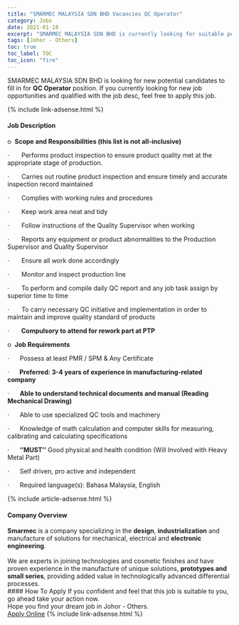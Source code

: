 ```yaml
---
title: "SMARMEC MALAYSIA SDN BHD Vacancies QC Operator" 
category: Jobs 
date: 2021-01-18 
excerpt: "SMARMEC MALAYSIA SDN BHD is currently looking for suitable person to fill in the QC Operator which positioned at Johor - Others" 
tags: [Johor - Others] 
toc: true 
toc_label: TOC 
toc_icon: "fire" 
--- 
```


<p>SMARMEC MALAYSIA SDN BHD is looking for new potential candidates to fill in for <b>QC Operator</b> position. If you currently looking for new job opportunities and qualified with the job desc, feel free to apply this job.
</p>{% include link-adsense.html %} 
<div><div><h4>Job Description</h4></div><div><div><span><div><p>o&#160;&#160;<strong>Scope and Responsibilities (this list is not all-inclusive)</strong></p><p>&#183;&#160;&#160;&#160;&#160;&#160;&#160;&#160;Performs product inspection to ensure product quality met at the appropriate stage of production.</p><p>&#183;&#160;&#160;&#160;&#160;&#160;&#160;&#160;Carries out routine product inspection and ensure timely and accurate inspection record maintained</p><p>&#183;&#160;&#160;&#160;&#160;&#160;&#160;&#160;Complies with working rules and procedures</p><p>&#183;&#160;&#160;&#160;&#160;&#160;&#160;&#160;Keep work area neat and tidy</p><p>&#183;&#160;&#160;&#160;&#160;&#160;&#160;&#160;Follow instructions of the Quality Supervisor when working</p><p>&#183;&#160;&#160;&#160;&#160;&#160;&#160;&#160;Reports any equipment or product abnormalities to the Production Supervisor and Quality Supervisor</p><p>&#183;&#160;&#160;&#160;&#160;&#160;&#160;&#160;Ensure all work done accordingly</p><p>&#183;&#160;&#160;&#160;&#160;&#160;&#160;&#160;Monitor and inspect production line</p><p>&#183;&#160;&#160;&#160;&#160;&#160;&#160;&#160;To perform and compile daily QC report and any job task assign by superior time to time</p><p>&#183;&#160;&#160;&#160;&#160;&#160;&#160;&#160;To carry necessary QC initiative and implementation in order to maintain and improve quality standard of products</p><p>&#183;&#160;&#160;&#160;&#160;&#160;&#160;<strong>&#160;Compulsory to attend for rework part at PTP</strong></p><p>o&#160;&#160;<strong>Job Requirements</strong></p><p>&#183;&#160;&#160;&#160;&#160;&#160;&#160;Possess at least PMR / SPM &amp; Any Certificate</p><p>&#183;&#160;&#160;&#160;&#160;&#160;<strong>&#160;Preferred: 3-4 years of experience in manufacturing-related company</strong></p><p>&#183;&#160;&#160;&#160;&#160;&#160;&#160;<strong>Able to understand technical documents and manual (Reading Mechanical Drawing)</strong></p><p>&#183;&#160;&#160;&#160;&#160;&#160;&#160;Able to use specialized QC tools and machinery</p><p>&#183;&#160;&#160;&#160;&#160;&#160;&#160;Knowledge of math calculation and computer skills for measuring, calibrating and calculating specifications</p><p>&#183;&#160;&#160;&#160;&#160;&#160;&#160;<strong>&#8216;&#8217;MUST&#8217;&#8217;</strong> Good physical and health condition (Will Involved with Heavy Metal Part)</p><p>&#183;&#160;&#160;&#160;&#160;&#160;&#160;Self driven, pro active and independent</p><p>&#183;&#160;&#160;&#160;&#160;&#160;&#160;Required language(s): Bahasa Malaysia, English</p></div></span></div></div></div> 
{% include article-adsense.html %} 
<div><div><h4>Company Overview</h4></div><div><div><span><div><div><strong>Smarmec</strong>&#160;is a company specializing in the&#160;<strong>design</strong>,&#160;<strong>industrialization</strong>&#160;and manufacture of solutions for mechanical, electrical and&#160;<strong>electronic engineering</strong>.<br>
<br>
We are experts in joining technologies and cosmetic finishes and have proven experience in the manufacture of unique solutions,&#160;<strong>prototypes and small series</strong>, providing added value in technologically advanced differential processes.</div></div></span></div></div></div> 
#### How To Apply 
If you confident and feel that this job is suitable to you, go ahead take your action now. <br/> 
Hope you find your dream job in Johor - Others. <br/> 
<a href="https://www.jobstreet.com.my/en/job/qc-operator-4465350?jobId=jobstreet-my-job-4465350&sectionRank=21&token=0~849e6112-3678-4fdb-aa79-b6bbcb3c4f1a&fr=SRP%20View%20In%20New%20Ta" class="btn btn--info" target="_blank" rel="nofollow noopenner">Apply Online</a> 
{% include link-adsense.html %} 